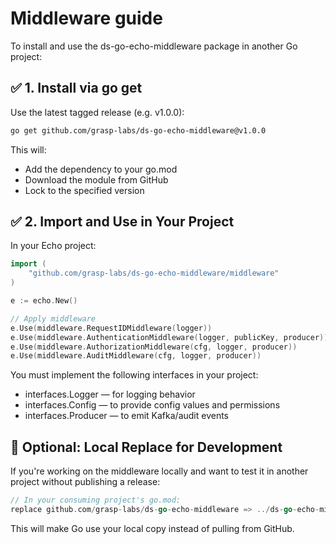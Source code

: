 # Middleware guide

To install and use the ds-go-echo-middleware package in another Go project:

## ✅ 1. Install via go get

Use the latest tagged release (e.g. v1.0.0):

```bash
go get github.com/grasp-labs/ds-go-echo-middleware@v1.0.0
```

This will:

- Add the dependency to your go.mod
- Download the module from GitHub
- Lock to the specified version

## ✅ 2. Import and Use in Your Project

In your Echo project:

```go
import (
	"github.com/grasp-labs/ds-go-echo-middleware/middleware"
)

e := echo.New()

// Apply middleware
e.Use(middleware.RequestIDMiddleware(logger))
e.Use(middleware.AuthenticationMiddleware(logger, publicKey, producer))
e.Use(middleware.AuthorizationMiddleware(cfg, logger, producer))
e.Use(middleware.AuditMiddleware(cfg, logger, producer))
```

You must implement the following interfaces in your project:

- interfaces.Logger — for logging behavior
- interfaces.Config — to provide config values and permissions
- interfaces.Producer — to emit Kafka/audit events

## 🧪 Optional: Local Replace for Development

If you're working on the middleware locally and want to test it in another project without publishing a release:

```go
// In your consuming project's go.mod:
replace github.com/grasp-labs/ds-go-echo-middleware => ../ds-go-echo-middleware
```

This will make Go use your local copy instead of pulling from GitHub.
